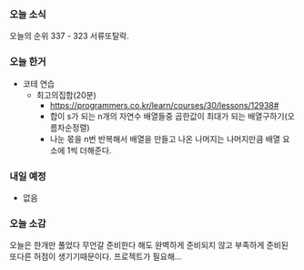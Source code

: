 ### 오늘 소식
오늘의 순위 337 - 323
서류또탈락.

### 오늘 한거
- 코테 연습
    - 최고의집합(20분)
        - https://programmers.co.kr/learn/courses/30/lessons/12938#
        - 합이 s가 되는 n개의 자연수 배열들중 곱한값이 최대가 되는 배열구하기(오름차순정렬)
        - 나눈 몫을 n번 반복해서 배열을 만들고 나온 나머지는 나머지만큼 배열 요소에 1씩 더해준다.
    
### 내일 예정
- 없음

### 오늘 소감
오늘은 한개만 풀었다
무언갈 준비한다 해도 완벽하게 준비되지 않고 부족하게 준비된 또다른 허점이 생기기때문이다.
프로젝트가 필요해...